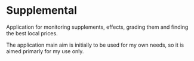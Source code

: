 # Supplemental

Application for monitoring supplements, effects, grading them and finding the best local prices.

The application main aim is initially to be used for my own needs, so it is aimed primarly for my use only.



